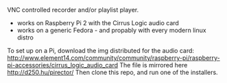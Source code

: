 VNC controlled recorder and/or playlist player.
- works on Raspberry Pi 2 with the Cirrus Logic audio card 
- works on a generic Fedora - and propably with every modern linux distro

To set up on a Pi, download the img distributed for the audio card:
http://www.element14.com/community/community/raspberry-pi/raspberry-pi-accessories/cirrus_logic_audio_card
The file is mirrored here
http://d250.hu/pirector/
Then clone this repo, and run one of the installers.

